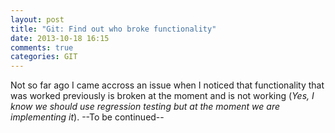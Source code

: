 ```yaml
---
layout: post
title: "Git: Find out who broke functionality"
date: 2013-10-18 16:15
comments: true
categories: GIT
---
```


Not so far ago I came accross an issue when I noticed that functionality that was worked previously is broken at the moment and is not working (*Yes, I know we should use regression testing but at the moment we are implementing it*). --To be continued--